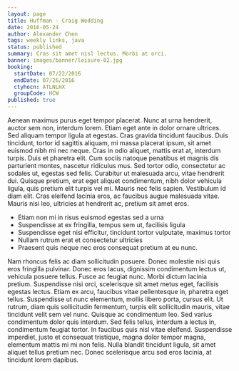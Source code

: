 ```yaml
---
layout: page
title: Huffman - Craig Wedding
date: 2016-05-24
author: Alexander Chen
tags: weekly links, java
status: published
summary: Cras sit amet nisl lectus. Morbi at orci.
banner: images/banner/leisure-02.jpg
booking:
  startDate: 07/22/2016
  endDate: 07/26/2016
  ctyhocn: ATLNLHX
  groupCode: HCW
published: true
---
```

Aenean maximus purus eget tempor placerat. Nunc at urna hendrerit, auctor sem non, interdum lorem. Etiam eget ante in dolor ornare ultrices. Sed aliquam tempor ligula at egestas. Cras gravida tincidunt faucibus. Duis tincidunt, tortor id sagittis aliquam, mi massa placerat ipsum, sit amet euismod nibh mi nec neque. Cras in odio aliquet, mattis erat at, interdum turpis.
Duis et pharetra elit. Cum sociis natoque penatibus et magnis dis parturient montes, nascetur ridiculus mus. Sed tortor odio, consectetur ac sodales ut, egestas sed felis. Curabitur ut malesuada arcu, vitae hendrerit dui. Quisque pretium, erat eget aliquet condimentum, nibh dolor vehicula ligula, quis pretium elit turpis vel mi. Mauris nec felis sapien. Vestibulum id diam elit. Cras eleifend lacinia eros, ac faucibus augue malesuada vitae. Mauris nisi leo, ultricies at hendrerit ac, pretium sit amet eros.

* Etiam non mi in risus euismod egestas sed a urna
* Suspendisse at ex fringilla, tempus sem ut, facilisis ligula
* Suspendisse eget nisi efficitur, tincidunt tortor vulputate, maximus tortor
* Nullam rutrum erat et consectetur ultricies
* Praesent quis neque nec eros consequat pretium at eu nunc.

Nam rhoncus felis ac diam sollicitudin posuere. Donec molestie nisi quis eros fringilla pulvinar. Donec eros lacus, dignissim condimentum lectus ut, vehicula posuere tellus. Fusce ac feugiat nunc. Morbi dictum lacinia pretium. Suspendisse nisi orci, scelerisque sit amet metus eget, facilisis egestas lectus. Etiam ex arcu, faucibus vitae pellentesque in, pharetra eget tellus. Suspendisse ut nunc elementum, mollis libero porta, cursus elit. Ut rutrum, diam quis sollicitudin fermentum, turpis elit sollicitudin mauris, vitae tincidunt velit sem vel nunc. Quisque ac condimentum leo. Sed varius condimentum dolor quis interdum. Sed felis tellus, interdum a lectus in, condimentum feugiat tortor. In faucibus quis nisl vitae eleifend. Suspendisse imperdiet, justo et consequat tristique, magna dolor tempor magna, elementum mattis mi mi non felis. Nulla blandit tincidunt ligula, sit amet aliquet tellus pretium nec. Donec scelerisque arcu sed eros lacinia, at tincidunt lorem dapibus.
